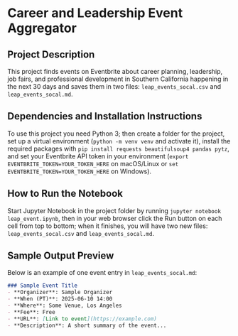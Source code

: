 # Career and Leadership Event Aggregator

## Project Description

This project finds events on Eventbrite about career planning, leadership, job fairs, and professional development in Southern California happening in the next 30 days and saves them in two files: `leap_events_socal.csv` and `leap_events_socal.md`.

## Dependencies and Installation Instructions

To use this project you need Python 3; then create a folder for the project, set up a virtual environment (`python -m venv venv` and activate it), install the required packages with `pip install requests beautifulsoup4 pandas pytz`, and set your Eventbrite API token in your environment (`export EVENTBRITE_TOKEN=YOUR_TOKEN_HERE` on macOS/Linux or `set EVENTBRITE_TOKEN=YOUR_TOKEN_HERE` on Windows).

## How to Run the Notebook

Start Jupyter Notebook in the project folder by running `jupyter notebook leap_event.ipynb`, then in your web browser click the Run button on each cell from top to bottom; when it finishes, you will have two new files: `leap_events_socal.csv` and `leap_events_socal.md`.

## Sample Output Preview

Below is an example of one event entry in `leap_events_socal.md`:

```markdown
### Sample Event Title
- **Organizer**: Sample Organizer
- **When (PT)**: 2025-06-10 14:00
- **Where**: Some Venue, Los Angeles
- **Fee**: Free
- **URL**: [Link to event](https://example.com)
- **Description**: A short summary of the event...
```

